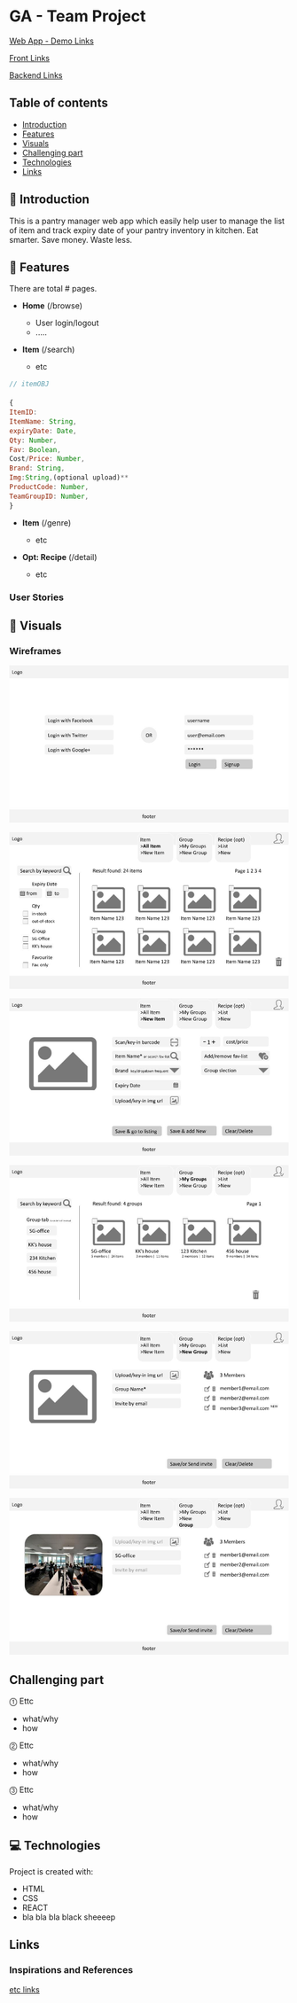 # GA - Team Project

[Web App - Demo Links](https://)

[Front Links](https://)

[Backend Links](https://)


## Table of contents

- [Introduction](#Introduction)
- [Features](#Features)
- [Visuals](#Visuals)
- [Challenging part](#Challenging-part)
- [Technologies](#Technologies)
- [Links](#Links)

## 🌼 Introduction

This is a pantry manager web app which easily help user to manage the list of item and track expiry date of your pantry inventory in kitchen. Eat smarter. Save money. Waste less.

## 🚀 Features

There are total # pages.

- **Home** (/browse)

  - User login/logout
  - .....

- **Item** (/search)
  - etc

```javascript
// itemOBJ

{
ItemID:
ItemName: String,
expiryDate: Date,
Qty: Number,
Fav: Boolean,
Cost/Price: Number,
Brand: String,
Img:String,(optional upload)**
ProductCode: Number,
TeamGroupID: Number,
}
```

- **Item** (/genre)

  - etc

- **Opt: Recipe** (/detail)
  - etc

### User Stories

## 🎨 Visuals

### Wireframes

![Home](/ReadmeRef/homepage.jpg)

![Item](/ReadmeRef/showitem.jpg)

![Item](/ReadmeRef/createitem.jpg)

![Group](/ReadmeRef/showgroup.jpg)

![Group](/ReadmeRef/creategroup.jpg)

![Group](/ReadmeRef/editgroup.jpg)

## Challenging part

⓵ Ettc

- what/why
- how

⓶ Ettc

- what/why
- how

⓷ Ettc

- what/why
- how

## 💻 Technologies

Project is created with:

- HTML
- CSS
- REACT
- bla bla bla black sheeeep

## Links

### Inspirations and References

[etc links](http://www.omdbapi.com/ "OMDB API")
